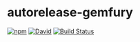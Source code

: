 # autorelease-gemfury

[![npm](https://img.shields.io/npm/v/autorelease-gemfury.svg)](https://www.npmjs.com/package/autorelease-gemfury) [![David](https://img.shields.io/david/tyler-johnson/autorelease-gemfury.svg)](https://david-dm.org/tyler-johnson/autorelease-gemfury) [![Build Status](https://travis-ci.org/tyler-johnson/autorelease-gemfury.svg?branch=master)](https://travis-ci.org/tyler-johnson/autorelease-gemfury)
